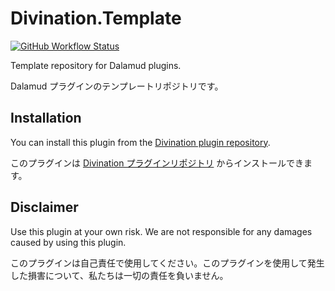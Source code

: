 # Divination.Template

[![GitHub Workflow Status](https://img.shields.io/github/workflow/status/horoscope-dev/Divination.Template/CI?style=flat-square)](https://github.com/horoscope-dev/Divination.Template/actions/workflows/ci.yml)

Template repository for Dalamud plugins.

Dalamud プラグインのテンプレートリポジトリです。

## Installation

You can install this plugin from
the [Divination plugin repository](https://github.com/horoscope-dev/Dalamud.DivinationPluginRepo).

このプラグインは [Divination プラグインリポジトリ](https://github.com/horoscope-dev/Dalamud.DivinationPluginRepo) からインストールできます。

## Disclaimer

Use this plugin at your own risk. We are not responsible for any damages caused by using this plugin.

このプラグインは自己責任で使用してください。このプラグインを使用して発生した損害について、私たちは一切の責任を負いません。
